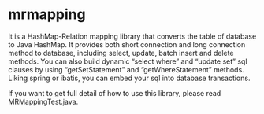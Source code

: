 # mrmapping
It is a HashMap-Relation mapping library that converts the table of database to Java HashMap. It provides both short connection and long connection method to database, including select, update, batch insert and delete methods. You can also build dynamic “select where” and “update set” sql clauses by using “getSetStatement” and “getWhereStatement” methods. Liking spring or ibatis, you can embed your sql into database transactions. 

If you want to get full detail of how to use this library, please read MRMappingTest.java.

